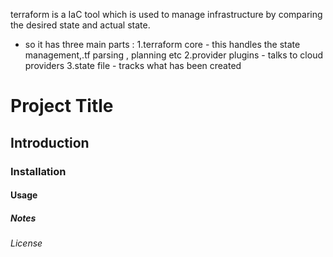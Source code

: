 terraform is a IaC tool which is used to manage infrastructure by comparing the desired state and actual state.
- so it has three main parts : 
      1.terraform core - this handles the state management,.tf parsing , planning etc
      2.provider plugins - talks to cloud providers
      3.state file - tracks what has been created

# Project Title
## Introduction
### Installation
#### Usage
##### Notes
###### License






